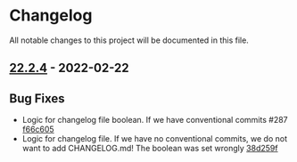 # Changelog

All notable changes to this project will be documented in this file.

## [22.2.4] - 2022-02-22

## Bug Fixes
* Logic for changelog file boolean. If we have conventional commits #287 [f66c605](https://github.com/greenbone/pontos/commit/f66c605)
* Logic for changelog file. If we have no conventional commits, we do not want to add CHANGELOG.md! The boolean was set wrongly [38d259f](https://github.com/greenbone/pontos/commit/38d259f)

[22.2.4]: https://github.com/greenbone/pontos/compare/22.2.4.dev1...22.2.4